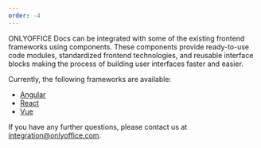 ```yaml
---
order: -4
---
```



ONLYOFFICE Docs can be integrated with some of the existing frontend frameworks using components. These components provide ready-to-use code modules, standardized frontend technologies, and reusable interface blocks making the process of building user interfaces faster and easier.

Currently, the following frameworks are available:

* [Angular](Angular/index.md)
* [React](React/index.md)
* [Vue](Vue/index.md)

If you have any further questions, please contact us at <integration@onlyoffice.com>.
